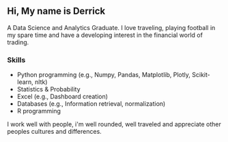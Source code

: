 ## Hi, My name is Derrick 

A Data Science and Analytics Graduate. I love traveling, playing football in my spare time and have a 
developing interest in the financial world of trading. 

### Skills 
- Python programming (e.g., Numpy, Pandas, Matplotlib, Plotly, Scikit-learn, nltk)
- Statistics & Probability 
- Excel (e.g., Dashboard creation)
- Databases (e.g., Information retrieval, normalization)
- R programming 

I work well with people, i'm well rounded, well traveled and appreciate other peoples cultures and differences. 
